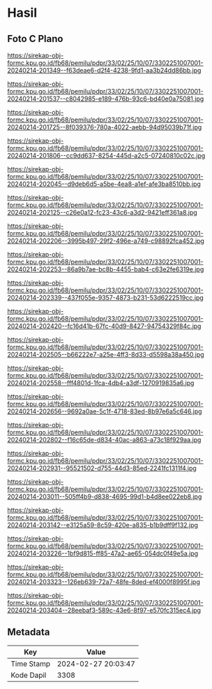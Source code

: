 # Hasil

## Foto C Plano

https://sirekap-obj-formc.kpu.go.id/fb68/pemilu/pdpr/33/02/25/10/07/3302251007001-20240214-201349--f63deae6-d2f4-4238-9fd1-aa3b24dd86bb.jpg

https://sirekap-obj-formc.kpu.go.id/fb68/pemilu/pdpr/33/02/25/10/07/3302251007001-20240214-201537--c8042985-e189-476b-93c6-bd40e0a75081.jpg

https://sirekap-obj-formc.kpu.go.id/fb68/pemilu/pdpr/33/02/25/10/07/3302251007001-20240214-201725--8f039376-780a-4022-aebb-94d95039b71f.jpg

https://sirekap-obj-formc.kpu.go.id/fb68/pemilu/pdpr/33/02/25/10/07/3302251007001-20240214-201806--cc9dd637-8254-445d-a2c5-07240810c02c.jpg

https://sirekap-obj-formc.kpu.go.id/fb68/pemilu/pdpr/33/02/25/10/07/3302251007001-20240214-202045--d9deb6d5-a5be-4ea8-a1ef-afe3ba8510bb.jpg

https://sirekap-obj-formc.kpu.go.id/fb68/pemilu/pdpr/33/02/25/10/07/3302251007001-20240214-202125--c26e0a12-fc23-43c6-a3d2-9421eff361a8.jpg

https://sirekap-obj-formc.kpu.go.id/fb68/pemilu/pdpr/33/02/25/10/07/3302251007001-20240214-202206--3995b497-29f2-496e-a749-c98892fca452.jpg

https://sirekap-obj-formc.kpu.go.id/fb68/pemilu/pdpr/33/02/25/10/07/3302251007001-20240214-202253--86a9b7ae-bc8b-4455-bab4-c63e2fe6319e.jpg

https://sirekap-obj-formc.kpu.go.id/fb68/pemilu/pdpr/33/02/25/10/07/3302251007001-20240214-202339--437f055e-9357-4873-b231-53d6222519cc.jpg

https://sirekap-obj-formc.kpu.go.id/fb68/pemilu/pdpr/33/02/25/10/07/3302251007001-20240214-202420--fc16d41b-67fc-40d9-8427-94754329f84c.jpg

https://sirekap-obj-formc.kpu.go.id/fb68/pemilu/pdpr/33/02/25/10/07/3302251007001-20240214-202505--b66222e7-a25e-4ff3-8d33-d5598a38a450.jpg

https://sirekap-obj-formc.kpu.go.id/fb68/pemilu/pdpr/33/02/25/10/07/3302251007001-20240214-202558--fff4801d-1fca-4db4-a3df-1270919835a6.jpg

https://sirekap-obj-formc.kpu.go.id/fb68/pemilu/pdpr/33/02/25/10/07/3302251007001-20240214-202656--9692a0ae-5c1f-4718-83ed-8b97e6a5c646.jpg

https://sirekap-obj-formc.kpu.go.id/fb68/pemilu/pdpr/33/02/25/10/07/3302251007001-20240214-202802--f16c65de-d834-40ac-a863-a73c18f929aa.jpg

https://sirekap-obj-formc.kpu.go.id/fb68/pemilu/pdpr/33/02/25/10/07/3302251007001-20240214-202931--95521502-d755-44d3-85ed-2241fc1311f4.jpg

https://sirekap-obj-formc.kpu.go.id/fb68/pemilu/pdpr/33/02/25/10/07/3302251007001-20240214-203011--505ff4b9-d838-4695-99d1-b4d8ee022eb8.jpg

https://sirekap-obj-formc.kpu.go.id/fb68/pemilu/pdpr/33/02/25/10/07/3302251007001-20240214-203142--e3125a59-8c59-420e-a835-b1b9dff9f132.jpg

https://sirekap-obj-formc.kpu.go.id/fb68/pemilu/pdpr/33/02/25/10/07/3302251007001-20240214-203226--1bf9d815-ff85-47a2-ae65-054dc0f49e5a.jpg

https://sirekap-obj-formc.kpu.go.id/fb68/pemilu/pdpr/33/02/25/10/07/3302251007001-20240214-203323--126eb639-72a7-48fe-8ded-ef4000f8995f.jpg

https://sirekap-obj-formc.kpu.go.id/fb68/pemilu/pdpr/33/02/25/10/07/3302251007001-20240214-203404--28eebaf3-589c-43e6-8f97-e570fc315ec4.jpg


## Metadata

| Key        | Value               |
| ---------- | ------------------- |
| Time Stamp | 2024-02-27 20:03:47 |
| Kode Dapil | 3308                |



